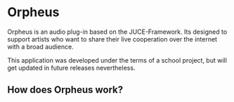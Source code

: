 # Orpheus
Orpheus is an audio plug-in based on the JUCE-Framework. Its designed to support artists who want to share their live cooperation over the internet with a broad audience.

This application was developed under the terms of a school project, but will get updated in future releases nevertheless.

## How does Orpheus work?
